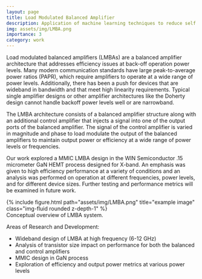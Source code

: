 ```yaml
---
layout: page
title: Load Modulated Balanced Amplifier 
description: Application of machine learning techniques to reduce self interference in full-duplex system
img: assets/img/LMBA.png
importance: 3
category: work
---
```

Load modulated balanced amplifiers (LMBAs) are a balanced amplifier architecture that addresses efficiency issues at back-off operation power levels. Many modern communication standards have large peak-to-average power ratios (PAPR), which require amplifiers to operate at a wide range of power levels. Additionally, there has been a push for devices that are wideband in bandwidth and that meet high linearity requirements. Typical single amplifier designs or other amplifier architectures like the Doherty design cannot handle backoff power levels well or are narrowband.

The LMBA architecture consists of a balanced amplifier structure along with an additional control amplifier that injects a signal into one of the output ports of the balanced amplifier. The signal of the control amplifier is varied in magnitude and phase to load modulate the output of the balanced amplifiers to maintain output power or efficiency at a wide range of power levels or frequencies. 

Our work explored a MMIC LMBA design in the WIN Semiconductor .15 micrometer GaN HEMT process designed for X-band. An emphasis was given to high efficiency performance at a variety of conditions and an analysis was performed on operation at different frequencies, power levels, and for different device sizes. Further testing and performance metrics will be examined in future work.   


<div class="row">
    <div class="col-sm mt-3 mt-md-0">
        {% include figure.html path="assets/img/LMBA.png" title="example image" class="img-fluid rounded z-depth-1" %}
    </div>
</div>
<div class="caption">
    Conceptual overview of LMBA system.
</div>

Areas of Research and Development:
<ul>
<li> Wideband design of LMBA at high frequency (6-12 GHz)</li>
<li>Analysis of transistor size impact on performance for both the balanced and control amplifiers</li>
<li>MMIC design in GaN process </li>
<li>Exploration of efficiency and output power metrics at various power levels</li>
</ul>
